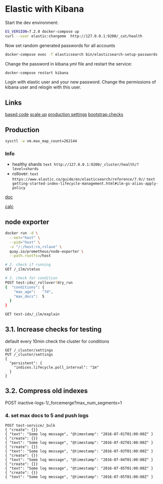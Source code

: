 # Elastic with Kibana

Start the dev environment:

```bash
ES_VERSION=7.2.0 docker-compose up
curl --user elastic:changeme  http://127.0.0.1:9200/_cat/health
```

Now set random generated passwords for all accounts

```bash
docker-compose exec -T elasticsearch bin/elasticsearch-setup-passwords auto --batch
```

Change the password in kibana.yml file and restart the service:

```bash
docker-compose restart kibana
```

Login with elastic user and your new password. Change the permissions of kibana user and relogin with this user.

## Links

[based code](https://github.com/deviantony/docker-elk)
[scale up](https://github.com/deviantony/docker-elk/wiki/Elasticsearch-cluster)
[production settings](https://www.elastic.co/guide/en/elasticsearch/reference/current/docker.html#docker-prod-cluster-composefile)
[bootstrap checks](https://www.elastic.co/guide/en/elasticsearch/reference/current/bootstrap-checks.html)

## Production

```bash
sysctl -w vm.max_map_count=262144
```

### Info

- healthy shards ```text http://127.0.0.1:9200/_cluster/health/?level=shards```
- rollover: ```text https://www.elastic.co/guide/en/elasticsearch/reference/7.9//``` ```text getting-started-index-lifecycle-management.html#ilm-gs-alias-apply-policy```

[doc](https://www.elastic.co/guide/en/elasticsearch/reference/current/docker.html#docker-prod-cluster-composefile)

[calc](https://gbaptista.github.io/elastic-calculator/)

## node exporter

```bash
docker run -d \
  --net="host" \
  --pid="host" \
  -v "/:/host:ro,rslave" \
  quay.io/prometheus/node-exporter \
  --path.rootfs=/host

# 2. check if running
GET /_ilm/status

# 3. check for condition
POST test-idx/_rollover?dry_run
{  "conditions": {
    "max_age":   "7d",
    "max_docs":  5
  }
}

GET test-idx/_ilm/explain
```

## 3.1. Increase checks for testing

default every 10min check the cluster for conditions

```text
GET /_cluster/settings
PUT /_cluster/settings
{
  "persistent": {
    "indices.lifecycle.poll_interval": "1m"
  }
}
```

## 3.2. Compress old indexes

POST inactive-logs-1/_forcemerge?max_num_segments=1

### 4. set max docs to 5 and push logs

```text
POST test-service/_bulk
{ "create": {}}
{ "text": "Some log message", "@timestamp": "2016-07-01T01:00:00Z" }
{ "create": {}}
{ "text": "Some log message", "@timestamp": "2016-07-02T01:00:00Z" }
{ "create": {}}
{ "text": "Some log message", "@timestamp": "2016-07-03T01:00:00Z" }
{ "create": {}}
{ "text": "Some log message", "@timestamp": "2016-07-04T01:00:00Z" }
{ "create": {}}
{ "text": "Some log message", "@timestamp": "2016-07-05T01:00:00Z" }
{ "create": {}}
{ "text": "Some log message", "@timestamp": "2016-07-05T01:00:00Z" }
```
